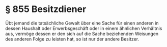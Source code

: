 # § 855 Besitzdiener
Übt jemand die tatsächliche Gewalt über eine Sache für einen anderen in dessen Haushalt oder Erwerbsgeschäft oder in einem ähnlichen Verhältnis aus, vermöge dessen er den sich auf die Sache beziehenden Weisungen des anderen Folge zu leisten hat, so ist nur der andere Besitzer.
